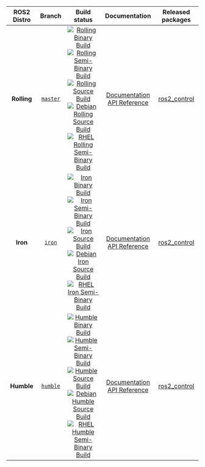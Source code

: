 
ROS2 Distro | Branch | Build status | Documentation | Released packages
:---------: | :----: | :----------: | :-----------: | :---------------:
**Rolling** | [`master`](https://github.com/ros-controls/ros2_control/tree/master) | [![Rolling Binary Build](https://github.com/ros-controls/ros2_control/actions/workflows/rolling-binary-build.yml/badge.svg?branch=master)](https://github.com/ros-controls/ros2_control/actions/workflows/rolling-binary-build.yml?branch=master) <br /> [![Rolling Semi-Binary Build](https://github.com/ros-controls/ros2_control/actions/workflows/rolling-semi-binary-build.yml/badge.svg?branch=master)](https://github.com/ros-controls/ros2_control/actions/workflows/rolling-semi-binary-build.yml?branch=master)  <br /> [![Rolling Source Build](https://github.com/ros-controls/ros2_control/actions/workflows/rolling-source-build.yml/badge.svg?branch=master)](https://github.com/ros-controls/ros2_control/actions/workflows/rolling-source-build.yml?branch=master) <br/> [![Debian Rolling Source Build](https://github.com/ros-controls/ros2_control/actions/workflows/rolling-debian-build.yml/badge.svg)](https://github.com/ros-controls/ros2_control/actions/workflows/rolling-debian-build.yml) <br/> [![RHEL Rolling Semi-Binary Build](https://github.com/ros-controls/ros2_control/actions/workflows/rolling-rhel-binary-build.yml/badge.svg)](https://github.com/ros-controls/ros2_control/actions/workflows/rolling-rhel-binary-build.yml) | [Documentation](https://control.ros.org/master/index.html) <br /> [API Reference](https://control.ros.org/master/doc/api/index.html) | [ros2_control](https://index.ros.org/p/ros2_control/#rolling)
**Iron** | [`iron`](https://github.com/ros-controls/ros2_control/tree/master) | [![Iron Binary Build](https://github.com/ros-controls/ros2_control/actions/workflows/iron-binary-build.yml/badge.svg?branch=master)](https://github.com/ros-controls/ros2_control/actions/workflows/iron-binary-build.yml?branch=master) <br /> [![Iron Semi-Binary Build](https://github.com/ros-controls/ros2_control/actions/workflows/iron-semi-binary-build.yml/badge.svg?branch=master)](https://github.com/ros-controls/ros2_control/actions/workflows/iron-semi-binary-build.yml?branch=master) <br /> [![Iron Source Build](https://github.com/ros-controls/ros2_control/actions/workflows/iron-source-build.yml/badge.svg?branch=master)](https://github.com/ros-controls/ros2_control/actions/workflows/iron-source-build.yml?branch=master) <br/> [![Debian Iron Source Build](https://github.com/ros-controls/ros2_control/actions/workflows/iron-debian-build.yml/badge.svg)](https://github.com/ros-controls/ros2_control/actions/workflows/iron-debian-build.yml) <br/> [![RHEL Iron Semi-Binary Build](https://github.com/ros-controls/ros2_control/actions/workflows/iron-rhel-binary-build.yml/badge.svg)](https://github.com/ros-controls/ros2_control/actions/workflows/iron-rhel-binary-build.yml) | [Documentation](https://control.ros.org/iron/index.html) <br /> [API Reference](https://control.ros.org/iron/doc/api/index.html) | [ros2_control](https://index.ros.org/p/ros2_control/#iron)
**Humble** | [`humble`](https://github.com/ros-controls/ros2_control/tree/humble) | [![Humble Binary Build](https://github.com/ros-controls/ros2_control/actions/workflows/humble-binary-build.yml/badge.svg?branch=master)](https://github.com/ros-controls/ros2_control/actions/workflows/humble-binary-build.yml?branch=master) <br /> [![Humble Semi-Binary Build](https://github.com/ros-controls/ros2_control/actions/workflows/humble-semi-binary-build.yml/badge.svg?branch=master)](https://github.com/ros-controls/ros2_control/actions/workflows/humble-semi-binary-build.yml?branch=master)  <br /> [![Humble Source Build](https://github.com/ros-controls/ros2_control/actions/workflows/humble-source-build.yml/badge.svg?branch=master)](https://github.com/ros-controls/ros2_control/actions/workflows/humble-source-build.yml?branch=master) <br/> [![Debian Humble Source Build](https://github.com/ros-controls/ros2_control/actions/workflows/humble-debian-build.yml/badge.svg)](https://github.com/ros-controls/ros2_control/actions/workflows/humble-debian-build.yml) <br/> [![RHEL Humble Semi-Binary Build](https://github.com/ros-controls/ros2_control/actions/workflows/humble-rhel-binary-build.yml/badge.svg)](https://github.com/ros-controls/ros2_control/actions/workflows/humble-rhel-binary-build.yml) | [Documentation](https://control.ros.org/humble/index.html) <br /> [API Reference](https://control.ros.org/humble/doc/api/index.html) | [ros2_control](https://index.ros.org/p/ros2_control/#humble)

